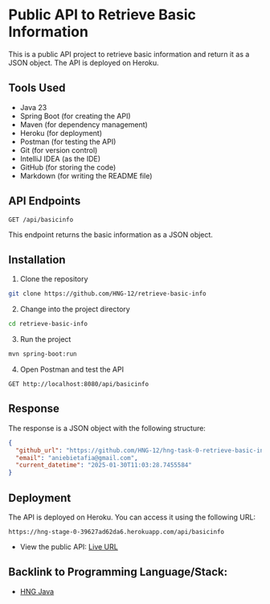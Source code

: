 # Public API to Retrieve Basic Information
This is a public API project to retrieve basic information and return it as a JSON object. The API is deployed on Heroku.

## Tools Used
- Java 23
- Spring Boot (for creating the API)
- Maven (for dependency management)
- Heroku (for deployment)
- Postman (for testing the API)
- Git (for version control)
- IntelliJ IDEA (as the IDE)
- GitHub (for storing the code)
- Markdown (for writing the README file)

## API Endpoints
```http
GET /api/basicinfo
```
This endpoint returns the basic information as a JSON object.

## Installation
1. Clone the repository
```bash
git clone https://github.com/HNG-12/retrieve-basic-info
```
2. Change into the project directory
```bash
cd retrieve-basic-info
```
3. Run the project
```bash
mvn spring-boot:run
```
4. Open Postman and test the API
```http
GET http://localhost:8080/api/basicinfo
```

## Response
The response is a JSON object with the following structure:
```json
{
  "github_url": "https://github.com/HNG-12/hng-task-0-retrieve-basic-information",
  "email": "aniebietafia@gmail.com",
  "current_datetime": "2025-01-30T11:03:28.7455584"
}
```

## Deployment
The API is deployed on Heroku. You can access it using the following URL:
```http
https://hng-stage-0-39627ad62da6.herokuapp.com/api/basicinfo
```
* View the public API: [Live URL](https://hng-stage-0-39627ad62da6.herokuapp.com/api/basicinfo)

## Backlink to Programming Language/Stack:
- [HNG Java](https://hng.tech/hire/java-developers)